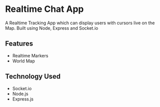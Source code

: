 # Realtime Chat App

A Realtime Tracking App which can display users with cursors live on the Map. Built using Node, Express and Socket.io

## Features
- Realtime Markers
- World Map

## Technology Used
- Socket.io
- Node.js
- Express.js